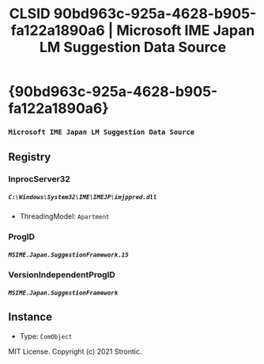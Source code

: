 ﻿---
title: "CLSID 90bd963c-925a-4628-b905-fa122a1890a6 | Microsoft IME Japan LM Suggestion Data Source"
excerpt: What is COM-Object CLSID 90bd963c-925a-4628-b905-fa122a1890a6?
---

# {90bd963c-925a-4628-b905-fa122a1890a6}

### `Microsoft IME Japan LM Suggestion Data Source`

## Registry


### InprocServer32

##### `C:\Windows\System32\IME\IMEJP\imjppred.dll`
* ThreadingModel: `Apartment`

### ProgID

##### `MSIME.Japan.SuggestionFramework.15`

### VersionIndependentProgID

##### `MSIME.Japan.SuggestionFramework`

## Instance

* Type: `ComObject`

MIT License. Copyright (c) 2021 Strontic.


